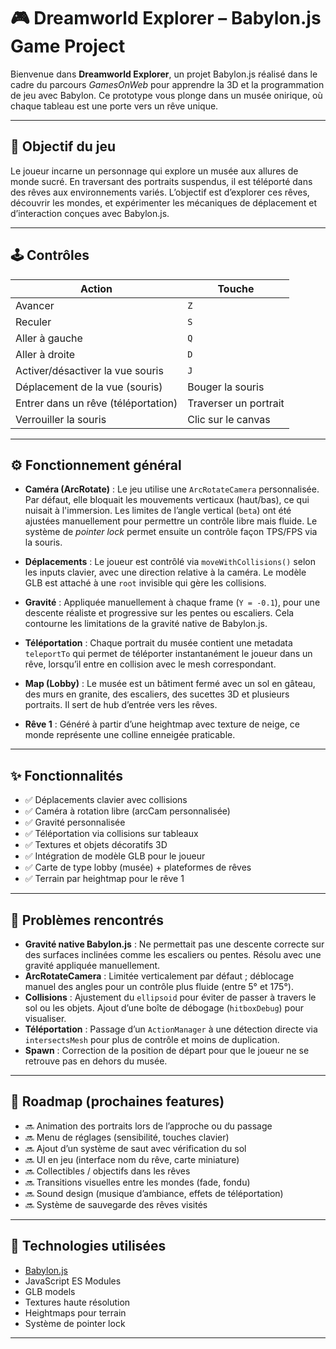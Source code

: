 # 🎮 Dreamworld Explorer – Babylon.js Game Project

Bienvenue dans **Dreamworld Explorer**, un projet Babylon.js réalisé dans le cadre du parcours *GamesOnWeb* pour apprendre la 3D et la programmation de jeu avec Babylon. Ce prototype vous plonge dans un musée onirique, où chaque tableau est une porte vers un rêve unique.

---

## 🎯 Objectif du jeu

Le joueur incarne un personnage qui explore un musée aux allures de monde sucré. En traversant des portraits suspendus, il est téléporté dans des rêves aux environnements variés. L’objectif est d’explorer ces rêves, découvrir les mondes, et expérimenter les mécaniques de déplacement et d’interaction conçues avec Babylon.js.

---

## 🕹️ Contrôles

| Action                               | Touche |
|--------------------------------------|--------|
| Avancer                              | `Z`    |
| Reculer                              | `S`    |
| Aller à gauche                       | `Q`    |
| Aller à droite                       | `D`    |
| Activer/désactiver la vue souris    | `J`    |
| Déplacement de la vue (souris)      | Bouger la souris |
| Entrer dans un rêve (téléportation) | Traverser un portrait |
| Verrouiller la souris               | Clic sur le canvas |

---

## ⚙️ Fonctionnement général

- **Caméra (ArcRotate)** : Le jeu utilise une `ArcRotateCamera` personnalisée. Par défaut, elle bloquait les mouvements verticaux (haut/bas), ce qui nuisait à l'immersion. Les limites de l’angle vertical (`beta`) ont été ajustées manuellement pour permettre un contrôle libre mais fluide. Le système de *pointer lock* permet ensuite un contrôle façon TPS/FPS via la souris.

- **Déplacements** : Le joueur est contrôlé via `moveWithCollisions()` selon les inputs clavier, avec une direction relative à la caméra. Le modèle GLB est attaché à une `root` invisible qui gère les collisions.

- **Gravité** : Appliquée manuellement à chaque frame (`Y = -0.1`), pour une descente réaliste et progressive sur les pentes ou escaliers. Cela contourne les limitations de la gravité native de Babylon.js.

- **Téléportation** : Chaque portrait du musée contient une metadata `teleportTo` qui permet de téléporter instantanément le joueur dans un rêve, lorsqu’il entre en collision avec le mesh correspondant.

- **Map (Lobby)** : Le musée est un bâtiment fermé avec un sol en gâteau, des murs en granite, des escaliers, des sucettes 3D et plusieurs portraits. Il sert de hub d’entrée vers les rêves.

- **Rêve 1** : Généré à partir d’une heightmap avec texture de neige, ce monde représente une colline enneigée praticable.

---

## ✨ Fonctionnalités

- ✅ Déplacements clavier avec collisions
- ✅ Caméra à rotation libre (arcCam personnalisée)
- ✅ Gravité personnalisée
- ✅ Téléportation via collisions sur tableaux
- ✅ Textures et objets décoratifs 3D
- ✅ Intégration de modèle GLB pour le joueur
- ✅ Carte de type lobby (musée) + plateformes de rêves
- ✅ Terrain par heightmap pour le rêve 1

---

## 🧪 Problèmes rencontrés

- **Gravité native Babylon.js** : Ne permettait pas une descente correcte sur des surfaces inclinées comme les escaliers ou pentes. Résolu avec une gravité appliquée manuellement.
- **ArcRotateCamera** : Limitée verticalement par défaut ; déblocage manuel des angles pour un contrôle plus fluide (entre 5° et 175°).
- **Collisions** : Ajustement du `ellipsoid` pour éviter de passer à travers le sol ou les objets. Ajout d’une boîte de débogage (`hitboxDebug`) pour visualiser.
- **Téléportation** : Passage d’un `ActionManager` à une détection directe via `intersectsMesh` pour plus de contrôle et moins de duplication.
- **Spawn** : Correction de la position de départ pour que le joueur ne se retrouve pas en dehors du musée.

---

## 🚧 Roadmap (prochaines features)

- 🔜 Animation des portraits lors de l’approche ou du passage
- 🔜 Menu de réglages (sensibilité, touches clavier)
- 🔜 Ajout d’un système de saut avec vérification du sol
- 🔜 UI en jeu (interface nom du rêve, carte miniature)
- 🔜 Collectibles / objectifs dans les rêves
- 🔜 Transitions visuelles entre les mondes (fade, fondu)
- 🔜 Sound design (musique d’ambiance, effets de téléportation)
- 🔜 Système de sauvegarde des rêves visités

---

## 🧰 Technologies utilisées

- [Babylon.js](https://www.babylonjs.com/)
- JavaScript ES Modules
- GLB models
- Textures haute résolution
- Heightmaps pour terrain
- Système de pointer lock

---